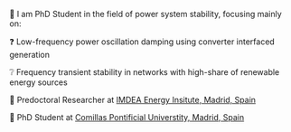 👋 I am PhD Student in the field of power system stability, focusing mainly on:

❓ Low-frequency power oscillation damping using converter interfaced generation

❔ Frequency transient stability in networks with high-share of renewable energy sources

🏢 Predoctoral Researcher at [IMDEA Energy Insitute, Madrid, Spain](https://energia.imdea.org/en/investigacion-unidades-de-sistemas-electricos/)

🏫 PhD Student at [Comillas Pontificial Universtity, Madrid, Spain](https://www.icai.comillas.edu/en/doctorado/dee-en)
<!---
NjegosJankovic/NjegosJankovic is a ✨ special ✨ repository because its `README.md` (this file) appears on your GitHub profile.
You can click the Preview link to take a look at your changes.
--->
